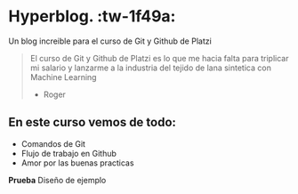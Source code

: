 # Hyperblog.  :tw-1f49a:
Un blog increible para el curso de Git y Github de Platzi
>El curso de Git y Github de Platzi es lo que me hacia falta para triplicar mi salario y lanzarme a la industria del tejido de lana sintetica con Machine 
Learning
>- Roger

## En este curso vemos de todo:
* Comandos de Git
* Flujo de trabajo en Github
* Amor por las buenas practicas

**Prueba** Diseño de ejemplo